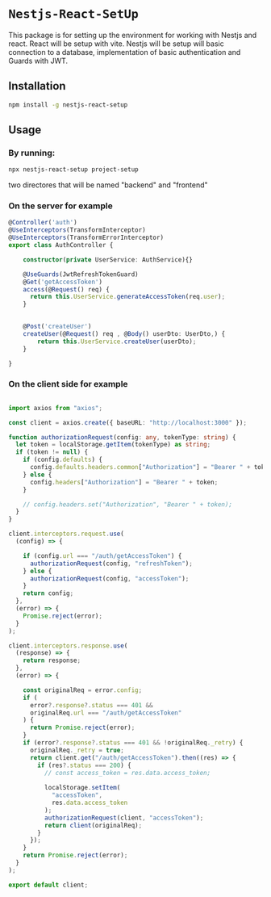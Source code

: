 # `Nestjs-React-SetUp`

This package is for setting up the environment for working with Nestjs and react.
React will be setup with vite.
Nestjs will be setup will basic connection to a database, implementation of basic authentication and Guards with JWT.


## Installation

```sh
npm install -g nestjs-react-setup
```

## Usage

### By running:

```sh
npx nestjs-react-setup project-setup
```

two directores that will be named "backend" and "frontend"

### On the server for example

```ts
@Controller('auth')
@UseInterceptors(TransformInterceptor)
@UseInterceptors(TransformErrorInterceptor)
export class AuthController {

    constructor(private UserService: AuthService){}

    @UseGuards(JwtRefreshTokenGuard)
    @Get('getAccessToken')
    access(@Request() req) {
      return this.UserService.generateAccessToken(req.user);
    }

    
    @Post('createUser')
    createUser(@Request() req , @Body() userDto: UserDto,) {
        return this.UserService.createUser(userDto);
    }

}
```


### On the client side for example
```ts

import axios from "axios";

const client = axios.create({ baseURL: "http://localhost:3000" });

function authorizationRequest(config: any, tokenType: string) {
  let token = localStorage.getItem(tokenType) as string;
  if (token != null) {
    if (config.defaults) {
      config.defaults.headers.common["Authorization"] = "Bearer " + token;
    } else {
      config.headers["Authorization"] = "Bearer " + token;
    }

    // config.headers.set("Authorization", "Bearer " + token);
  }
}

client.interceptors.request.use(
  (config) => {

    if (config.url === "/auth/getAccessToken") {
      authorizationRequest(config, "refreshToken");
    } else {
      authorizationRequest(config, "accessToken");
    }
    return config;
  },
  (error) => {
    Promise.reject(error);
  }
);

client.interceptors.response.use(
  (response) => {
    return response;
  },
  (error) => {

    const originalReq = error.config;
    if (
      error?.response?.status === 401 &&
      originalReq.url === "/auth/getAccessToken"
    ) {
      return Promise.reject(error);
    }
    if (error?.response?.status === 401 && !originalReq._retry) {
      originalReq._retry = true;
      return client.get("/auth/getAccessToken").then((res) => {
        if (res?.status === 200) {
          // const access_token = res.data.access_token;
          
          localStorage.setItem(
            "accessToken",
            res.data.access_token
          );
          authorizationRequest(client, "accessToken");
          return client(originalReq);
        }
      });
    }
    return Promise.reject(error);
  }
);

export default client;

```




